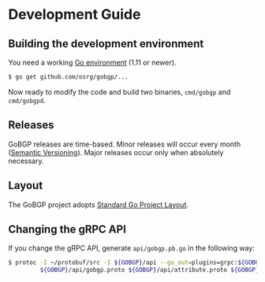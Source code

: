 # Development Guide

## Building the development environment

You need a working [Go environment](https://golang.org/doc/install) (1.11 or newer).

```bash
$ go get github.com/osrg/gobgp/...
```

Now ready to modify the code and build two binaries, `cmd/gobgp` and `cmd/gobgpd`.

## Releases

GoBGP releases are time-based. Minor releases will occur every month ([Semantic Versioning](https://semver.org/)). Major releases occur only when absolutely necessary.

## Layout

The GoBGP project adopts [Standard Go Project Layout](https://github.com/golang-standards/project-layout).

## Changing the gRPC API

If you change the gRPC API, generate `api/gobgp.pb.go` in the following way:

```bash
$ protoc -I ~/protobuf/src -I ${GOBGP}/api --go_out=plugins=grpc:${GOBGP}/api \
         ${GOBGP}/api/gobgp.proto ${GOBGP}/api/attribute.proto ${GOBGP}/api/capability.proto
```
